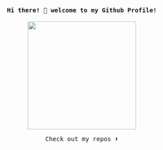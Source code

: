 <h4 align="center"><samp> Hi there! 👋 welcome to my Github Profile! </samp></h4>

<p align="center">
  <img width="250" src="https://media.giphy.com/media/5h0piMX8ku0xj97W0t/giphy.gif">
</p>

<p align="center">
  <samp>
    Check out my repos ⬇️  
  </samp>
</p>


<!--
**Salanoid/Salanoid** is a ✨ _special_ ✨ repository because its `README.md` (this file) appears on your GitHub profile.

Here are some ideas to get you started:

- 🔭 I’m currently working on ...
- 🌱 I’m currently learning ...
- 👯 I’m looking to collaborate on ...
- 🤔 I’m looking for help with ...
- 💬 Ask me about ...
- 📫 How to reach me: ...
- 😄 Pronouns: ...
- ⚡ Fun fact: ...
-->
